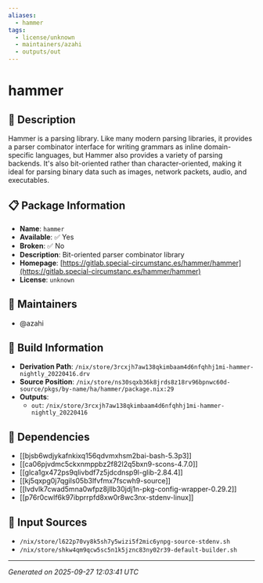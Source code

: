 ```yaml
---
aliases:
  - hammer
tags:
  - license/unknown
  - maintainers/azahi
  - outputs/out
---
```


# hammer

## 📝 Description

Hammer is a parsing library. Like many modern parsing libraries, it
provides a parser combinator interface for writing grammars as inline
domain-specific languages, but Hammer also provides a variety of parsing
backends. It's also bit-oriented rather than character-oriented, making it
ideal for parsing binary data such as images, network packets, audio, and
executables.


## 📋 Package Information

- **Name**: `hammer`
- **Available**: ✅ Yes
- **Broken**: ✅ No
- **Description**: Bit-oriented parser combinator library
- **Homepage**: [https://gitlab.special-circumstanc.es/hammer/hammer](https://gitlab.special-circumstanc.es/hammer/hammer)
- **License**: `unknown`
## 👥 Maintainers

- @azahi


## 🔧 Build Information

- **Derivation Path**: `/nix/store/3rcxjh7aw138qkimbaam4d6nfqhhj1mi-hammer-nightly_20220416.drv`
- **Source Position**: `/nix/store/ns30sqxb36k8jrds8z18rv96bpnwc60d-source/pkgs/by-name/ha/hammer/package.nix:29`
- **Outputs**:
  - `out`:  `/nix/store/3rcxjh7aw138qkimbaam4d6nfqhhj1mi-hammer-nightly_20220416`

## 🔗 Dependencies

- [[bjsb6wdjykafnkixq156qdvmxhsm2bai-bash-5.3p3]]
- [[ca06pjvdmc5ckxnmppbz2f82l2q5bxn9-scons-4.7.0]]
- [[glca1gx472ps9qlivbdf7z5jdcdnsp9l-glib-2.84.4]]
- [[kj5qxpg0j7qgils05b3lfvfmx7fscwh9-source]]
- [[lvdvlk7cwad5mna0wfpz8jllb30jdj1n-pkg-config-wrapper-0.29.2]]
- [[p76r0cwlf6k97ibprrpfd8xw0r8wc3nx-stdenv-linux]]

## 📁 Input Sources

- `/nix/store/l622p70vy8k5sh7y5wizi5f2mic6ynpg-source-stdenv.sh`
- `/nix/store/shkw4qm9qcw5sc5n1k5jznc83ny02r39-default-builder.sh`

---
*Generated on 2025-09-27 12:03:41 UTC*
